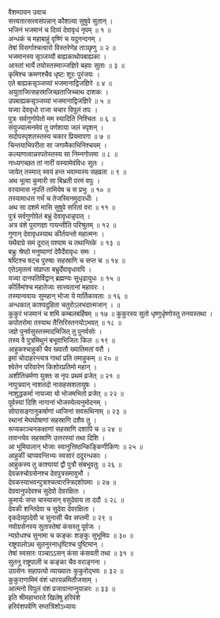 वैशम्पायन उवाच  
सत्त्वतात्सत्त्वसंपन्नान् कौशल्या सुषुवे सुतान् ।  
भजिनं भजमानं च दिव्यं देवावृधं नृपम् ॥ १ ॥  
अन्धकं च महाबाहुं वृष्णिं च यदुनन्दनम् ।  
तेषां विसर्गाश्चत्वारो विस्तरेणेह ताञ्छृणु ॥ २ ॥  
भजमानस्य सृञ्जय्यौ बाह्यकाथोपबाह्यका ।  
आस्तां भार्ये तयोस्तस्माज्जज्ञिरे बहवः सुताः ॥ ३ ॥  
कृमिश्च क्रमणश्चैव धृष्टः शूरः पुरंजयः ।  
एते बाह्यकसृञ्जय्यां भजमानाद्विजज्ञिरे ॥ ४ ॥  
अयुताजित्सहस्राजिच्छताजिच्चाथ दाशकः ।  
उपबाह्यकसृञ्जय्यां भजमानाद्विजज्ञिरे ॥ ५ ॥  
यज्वा देववृधो राजा चचार विपुलं तपः ।  
पुत्रः सर्वगुणोपेतो मम स्यादिति निश्चितः ॥ ६ ॥  
संयुज्यात्मनमेवं तु पर्णशाया जलं स्पृशन् ।  
सदोपस्पृशतस्तस्य चकार प्रियमापगा ॥ ७ ॥  
चिन्तयाभिपरीता सा जगामैकाभिनिश्चयम् ।  
कल्याणत्वान्नरपतेस्तस्य सा निम्नगोत्तमा ॥ ८ ॥  
नाध्यगच्छत तां नारीं यस्यामेवंविधः सुतः ।  
जायेत् तस्मात् स्वयं हन्त भवाम्यस्य सहव्रता ॥ ९ ॥  
अथ भूत्वा कुमारी सा बिभ्रती परमं वपुः ।  
वरयामास नृपतिं तामियेष च स प्रभुः ॥ १० ॥  
तस्यामाधत्त गर्भं च तेजस्विनमुदारधीः ।  
अथ सा दशमे मासि सुषुवे सरितां वरा ॥ ११ ॥  
पुत्रं सर्वगुणोपेतं बभ्रुं देवावृधान्नृपात् ।  
अत्र वंशे पुराणज्ञा गायन्तीति परिश्रुतम् ॥ १२ ॥  
गुणान् देवावृधस्याथ कीर्तयन्तो महात्मनः ।  
यथैवाग्रे समं दूरात् पश्याम च तथान्तिके ॥ १३ ॥  
बभ्रुः श्रेष्ठो मनुष्याणां देवैर्देवावृधः समः ।  
षष्टिश्च षट्च पुरुषाः सहस्राणि च सप्त च ॥ १४ ॥  
एतेऽमृतत्वं संप्राप्ता बभ्रुर्देवावृधावपि ।  
यज्वा दानपतिर्विद्वान् ब्रह्मण्यः सुधृढायुधः ॥ १५ ॥  
कीर्तिमांश्च महातेजाः सात्त्वतानां महावरः ।  
तस्यान्ववायः सुमहान् भोजा ये मार्तिकावताः ॥ १६ ॥  
अन्धकात् काश्यदुहिता चतुरोऽलभदात्मजान् । ॥  
कुकुरं भजमानं च शमिं कम्बलबर्हिषम् ॥ १७ ॥
कुकुरस्य सुतो धृष्णुर्धृष्णोस्तु तनयस्तथा ।  
कपोतरोमा तस्याथ तैत्तिरिस्तनयोऽभवत् ॥ १८ ॥  
जज्ञे पुनर्वसुस्तस्मादभिजित् तु पुनर्वसोः ।  
तस्य वै पुत्रमिथुनं बभूवाभिजितः किल ॥ १९ ॥  
आहुकश्चाहुकी चैव ख्यातौ ख्यातिमतां वरौ ।  
इमां चोदाहरन्त्यत्र गाथां प्रति तमाहुकम् ॥ २० ॥  
श्वेतेन परिवारेण किशोरप्रतिमो महान् ।  
अशीतिचर्मणा युक्तः स नृपः प्रथमं व्रजेत् ॥ २१ ॥  
नापुत्रवान् नाशतदो नासहस्रशतायुषः ।  
नाशुद्धकर्मा नायज्वा यो भोजमभितो व्रजेत् ॥ २२ ॥  
पूर्वस्यां दिशि नागानां भोजस्येत्यनुमोदनम् ।  
सोपासङ्गानुकर्षाणां ध्वजिनां सवरूथिनाम् ॥ २३ ॥  
रथानां मेघघोषाणां सहस्राणि दशैव तु ।  
रूप्यकाञ्चनकक्षाणां सहस्राणि दशापि च ॥ २४ ॥  
तावन्त्येव सहस्राणि उत्तरस्यां तथा दिशि ।  
आ भूमिपालान् भोजाः स्वानुत्तिष्ठन्किङ्किणीकिणः ॥ २५ ॥  
आहुकीं चाप्यवन्तिभ्यः स्वसारं ददुरन्धकाः ।  
आहुकस्य तु काश्यायां द्वौ पुत्रौ संबभूवतुः ॥ २६ ॥  
देवकश्चोग्रसेनश्च देवपुत्रसमावुभौ ।  
देवकस्याभवन्पुत्राश्चत्वारस्त्रिदशोपमाः ॥ २७ ॥  
देववानुपदेवश्च सुदेवो देवरक्षितः ।  
कुमार्यः सप्त चास्यासन् वसुदेवाय ता ददौ ॥ २८ ॥  
देवकी शन्तिदेवा च सुदेवा देवरक्षिता ।  
वृकदेव्युपदेवी च सुनासी चैव सप्तमी ॥ २९ ॥  
नवोग्रसेनस्य सुतास्तेषां कंसस्तु पूर्वजः ।  
न्यग्रोधश्च सुनामा च कङ्कः शङ्कुः सुभूमिपः ॥ ३० ॥  
राष्ट्रपालोऽथ सुतनुरनाधृष्टिश्च पुष्टिमान् ।  
तेषां स्वसारः पञ्चाऽऽसन् कंसा कंसवती तथा ॥ ३१ ॥  
सुतनू राष्ट्रपाली च कङ्का चैव वराङ्गना ।  
उग्रसेनः सहापत्यो व्याख्यातः कुकुरोद्भवः ॥ ३२ ॥  
कुकुराणामिमं वंशं धारयन्नमितौजसाम् ।  
आत्मनो विपुलं वंशं प्रजावानाप्नुयान्नरः ॥ ३३ ॥  
इति श्रीमहाभारते खिलेषु हरिवंशे  
हरिवंशपर्वणि सप्तत्रिंशोऽध्यायः
